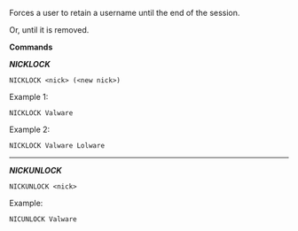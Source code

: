 Forces a user to retain a username until the end of the session.

Or, until it is removed.


__Commands__

  ___NICKLOCK___
  
  `NICKLOCK <nick> (<new nick>)`


  Example 1:

  `NICKLOCK Valware`
  
  
  Example 2:

  `NICKLOCK Valware Lolware`
  
  -------------------------------------------------
  
  ___NICKUNLOCK___
  
  `NICKUNLOCK <nick>`
  
  Example:
  
  `NICUNLOCK Valware`
